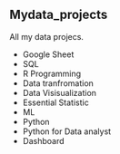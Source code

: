 ## Mydata_projects
All my data projecs.
- Google Sheet
- SQL
- R Programming
- Data tranfromation
- Data Visisualization
- Essential Statistic
- ML
- Python
- Python for Data analyst
- Dashboard
